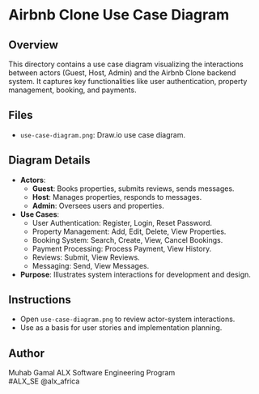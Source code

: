 # Airbnb Clone Use Case Diagram

## Overview
This directory contains a use case diagram visualizing the interactions between actors (Guest, Host, Admin) and the Airbnb Clone backend system. It captures key functionalities like user authentication, property management, booking, and payments.

## Files
- `use-case-diagram.png`: Draw.io use case diagram.

## Diagram Details
- **Actors**:
  - **Guest**: Books properties, submits reviews, sends messages.
  - **Host**: Manages properties, responds to messages.
  - **Admin**: Oversees users and properties.
- **Use Cases**:
  - User Authentication: Register, Login, Reset Password.
  - Property Management: Add, Edit, Delete, View Properties.
  - Booking System: Search, Create, View, Cancel Bookings.
  - Payment Processing: Process Payment, View History.
  - Reviews: Submit, View Reviews.
  - Messaging: Send, View Messages.
- **Purpose**: Illustrates system interactions for development and design.

## Instructions
- Open `use-case-diagram.png` to review actor-system interactions.
- Use as a basis for user stories and implementation planning.

## Author
Muhab Gamal
ALX Software Engineering Program  
#ALX_SE @alx_africa
